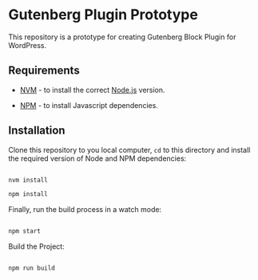 # Gutenberg Plugin Prototype

This repository is a prototype for creating Gutenberg Block Plugin for WordPress. 


##  Requirements

* [NVM](https://github.com/creationix/nvm/) - to install the correct [Node.js](https://nodejs.org/en/) version.

* [NPM](https://docs.npmjs.com/downloading-and-installing-node-js-and-npm) - to install Javascript dependencies.


##  Installation

Clone this repository to you local computer, `cd` to this directory and install the required version of Node and NPM dependencies:

```sh

nvm install

npm install

```


Finally, run the build process in a watch mode:

```sh

npm start

```
Build the Project:

```sh

npm run build

```